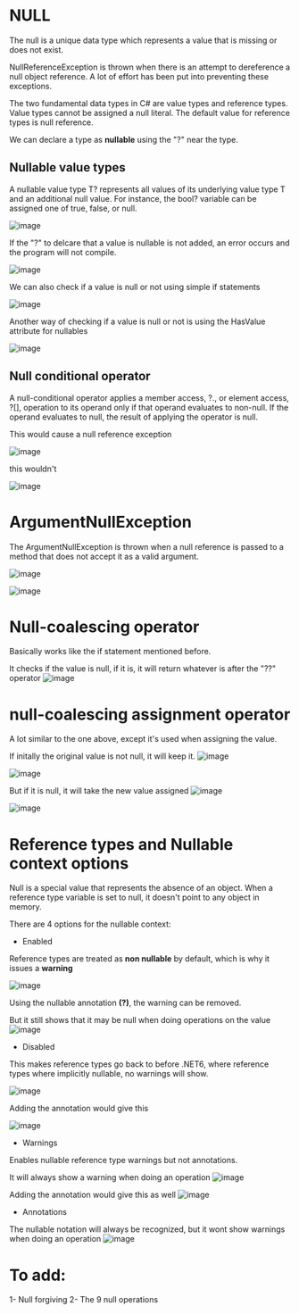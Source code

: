 # NULL

The null is a unique data type which represents a value that is missing or does not exist.

NullReferenceException is thrown when there is an attempt to dereference a null object reference. A lot of effort has been put into preventing these exceptions.

The two fundamental data types in C# are value types and reference types. Value types cannot be assigned a null literal. The default value for reference types is null reference.

We can declare a type as **nullable** using the "?" near the type.
## Nullable value types

A nullable value type T? represents all values of its underlying value type T and an additional null value. For instance, the bool? variable can be assigned one of true, false, or null.

![image](https://github.com/user-attachments/assets/a66d38eb-90c9-448f-87b1-9163c6c0e784)

If the "?" to delcare that a value is nullable is not added, an error occurs and the program will not compile.

![image](https://github.com/user-attachments/assets/107e21f0-8641-4426-8738-a53c36bae53a)

We can also check if a value is null or not using simple if statements

![image](https://github.com/user-attachments/assets/91d2fed0-a069-47c1-9edd-377df9895c01)

Another way of checking if a value is null or not is using the HasValue attribute for nullables

![image](https://github.com/user-attachments/assets/4d0874ec-5947-4d12-a250-ae0e2d4cfea9)

## Null conditional operator

A null-conditional operator applies a member access, ?., or element access, ?[], operation to its operand only if that operand evaluates to non-null. If the operand evaluates to null, the result of applying the operator is null.

This would cause a null reference exception

![image](https://github.com/user-attachments/assets/5f2b0183-0b99-4801-b1ce-c0d35e5d85ae)

this wouldn't

![image](https://github.com/user-attachments/assets/96fb91aa-98ce-4d9a-9365-d4d523316740)

# ArgumentNullException

The ArgumentNullException is thrown when a null reference is passed to a method that does not accept it as a valid argument.

![image](https://github.com/user-attachments/assets/14980848-8c00-4795-a927-c589be80772b)

![image](https://github.com/user-attachments/assets/82dee6ba-5015-4e91-bade-fce38bda545a)

# Null-coalescing operator

Basically works like the if statement mentioned before.

It checks if the value is null, if it is, it will return whatever is after the "??" operator
![image](https://github.com/user-attachments/assets/7b24ec0e-2d23-4a68-be99-802df8ae0824)


# null-coalescing assignment operator

A lot similar to the one above, except it's used when assigning the value.

If initally the original value is not null, it will keep it.
![image](https://github.com/user-attachments/assets/ece002c0-e102-4a59-95c0-11c3d14a68f4)

![image](https://github.com/user-attachments/assets/dce77edb-6ec3-4109-82c2-d499dbb38af0)

But if it is null, it will take the new value assigned
![image](https://github.com/user-attachments/assets/82adb03e-92d7-4093-99d9-714e29554b91)

![image](https://github.com/user-attachments/assets/3f4ff6ac-f2c0-4e04-ae71-bbdf3251fe42)

# Reference types and Nullable context options

Null is a special value that represents the absence of an object. When a reference type variable is set to null, it doesn't point to any object in memory.

There are 4 options for the nullable context:

- Enabled

Reference types are treated as **non nullable** by default, which is why it issues a **warning**

![image](https://github.com/user-attachments/assets/eaacc605-f9bf-4cfb-8f41-50930015849b)

Using the nullable annotation **(?)**, the warning can be removed.

But it still shows that it may be null when doing operations on the value
![image](https://github.com/user-attachments/assets/e8eed0c7-967c-49f8-aacb-ce54ae26b776)

- Disabled

This makes reference types go back to before .NET6, where reference types where implicitly nullable, no warnings will show.

![image](https://github.com/user-attachments/assets/8c17a440-bda7-4d93-8d3b-8a6b8bbb8a38)

Adding the annotation would give this

![image](https://github.com/user-attachments/assets/33de8f6a-b8af-4685-b0fd-0f0fab9d932d)

- Warnings

Enables nullable reference type warnings but not annotations.

It will always show a warning when doing an operation
![image](https://github.com/user-attachments/assets/cfbd13d8-1663-4def-b499-8a8f09377318)

Adding the annotation would give this as well
![image](https://github.com/user-attachments/assets/a2b025fd-623b-40ed-936d-3a4ebb8e8e36)

- Annotations

The nullable notation will always be recognized, but it wont show warnings when doing an operation
![image](https://github.com/user-attachments/assets/3c5c71cf-f50c-455f-85e5-eb9697db893b)

# To add:

1- Null forgiving
2- The 9 null operations
